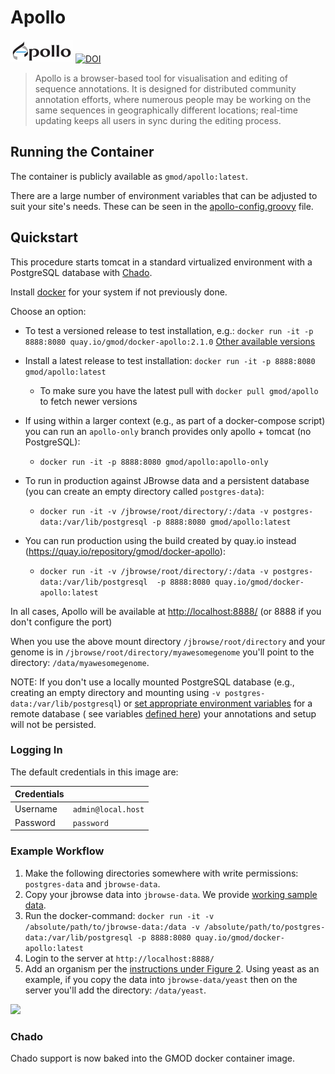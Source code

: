 # Apollo

![Apollo Logo](https://github.com/GMOD/docker-apollo/raw/master/img/ApolloLogo_100x36.png)
[![DOI](https://zenodo.org/badge/58064464.svg)](https://zenodo.org/badge/latestdoi/58064464)



> Apollo is a browser-based tool for visualisation and editing of sequence
> annotations. It is designed for distributed community annotation efforts,
> where numerous people may be working on the same sequences in geographically
> different locations; real-time updating keeps all users in sync during the
> editing process.

## Running the Container

The container is publicly available as `gmod/apollo:latest`. 

There are a large number of environment variables that can be adjusted to suit
your site's needs. These can be seen in the
[apollo-config.groovy](https://github.com/GMOD/Apollo/blob/master/sample-docker-apollo-config.groovy)
file.

## Quickstart

This procedure starts tomcat in a standard virtualized environment with a PostgreSQL database with [Chado](http://gmod.org/wiki/Introduction_to_Chado).

Install [docker](https://docs.docker.com/engine/installation/) for your system if not previously done.

Choose an option:

- To test a versioned release to test installation, e.g.: `docker run -it -p 8888:8080 quay.io/gmod/docker-apollo:2.1.0`  [Other available versions](https://quay.io/repository/gmod/docker-apollo?tab=tags)

- Install a latest release to test installation: `docker run -it -p 8888:8080 gmod/apollo:latest` 
  -  To make sure you have the latest pull with ```docker pull gmod/apollo``` to fetch newer versions
  
- If using within a larger context (e.g., as part of a docker-compose script) you can run an ```apollo-only``` branch provides only apollo + tomcat (no PostgreSQL):  
  - `docker run -it -p 8888:8080 gmod/apollo:apollo-only` 
  
- To run in production against JBrowse data and a persistent database (you can create an empty directory called `postgres-data`):  
    - `docker run -it -v /jbrowse/root/directory/:/data -v postgres-data:/var/lib/postgresql -p 8888:8080 gmod/apollo:latest`

- You can run production using the build created by quay.io instead (https://quay.io/repository/gmod/docker-apollo):
    - `docker run -it -v /jbrowse/root/directory/:/data -v postgres-data:/var/lib/postgresql  -p 8888:8080 quay.io/gmod/docker-apollo:latest`
    
In all cases, Apollo will be available at [http://localhost:8888/](http://localhost:8888/) (or 8888 if you don't configure the port)

When you use the above mount directory ```/jbrowse/root/directory``` and your genome is in 
```/jbrowse/root/directory/myawesomegenome``` you'll point to the directory: ```/data/myawesomegenome```.

NOTE: If you don't use a locally mounted PostgreSQL database (e.g., creating an empty directory and mounting using `-v postgres-data:/var/lib/postgresql`)
or [set appropriate environment variables](https://docs.docker.com/engine/reference/commandline/run/) for a remote database 
( see variables [defined here](https://github.com/GMOD/docker-apollo/blob/master/launch.sh)) your annotations and setup will not be persisted.

### Logging In

The default credentials in this image are:

| Credentials |                    |
| ---         | ------------------ |
| Username    | `admin@local.host` |
| Password    | `password`         |


### Example Workflow


1. Make the following directories somewhere with write permissions: `postgres-data` and `jbrowse-data`. 
1. Copy your jbrowse data into `jbrowse-data`.  We provide [working sample data](http://genomearchitect.readthedocs.io/en/latest/Apollo2Build.html#adding-sample-data).
1. Run the docker-command:  `docker run -it -v /absolute/path/to/jbrowse-data:/data -v /absolute/path/to/postgres-data:/var/lib/postgresql -p 8888:8080 quay.io/gmod/docker-apollo:latest`
1. Login to the server at `http://localhost:8888/`
1. Add an organism per the [instructions under Figure 2](http://genomearchitect.readthedocs.io/en/latest/Apollo2Build.html#login-to-the-web-interface).   Using yeast as an example, if you copy the data into `jbrowse-data/yeast` then on the server 
you'll add the directory: `/data/yeast`. 

![](./img/small-sample.png)

### Chado

Chado support is now baked into the GMOD docker container image.



